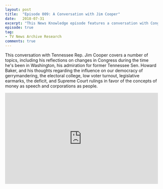 ```yaml
---
layout: post
title:  "Episode 009: A Conversation with Jim Cooper"
date:   2018-07-31
excerpt: "This News Knowledge episode features a conversation with Congressman Jim Cooper, who has represented Tennessee's 5th District in the US House of Representatives since 2003."
episode: true
tag:
- TV News Archive Research
comments: true
---
```

This conversation with Tennessee Rep. Jim Cooper covers a number of topics, including his reflections on changes in Congress during the time he's been in Washington, his admiration for former Tennessee Sen. Howard Baker, and his thoughts regarding the influence on our democracy of gerrymandering, the electoral college, low voter turnout, legislative earmarks, the deficit, and Supreme Court rulings in favor of the concepts of money as speech and corporations as people.
<iframe width="100%" height="300" scrolling="no" frameborder="no" allow="autoplay" src="https://w.soundcloud.com/player/?url=https%3A//api.soundcloud.com/tracks/478892985%3Fsecret_token%3Ds-i5vU5&color=%23ff5500&auto_play=false&hide_related=false&show_comments=true&show_user=true&show_reposts=false&show_teaser=true&visual=true"></iframe>
